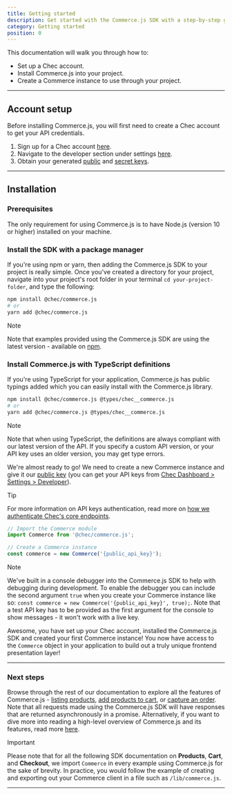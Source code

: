 ```yaml
---
title: Getting started
description: Get started with the Commerce.js SDK with a step-by-step guide
category: Getting started
position: 0
---
```


This documentation will walk you through how to:
- Set up a Chec account.
- Install Commerce.js into your project.
- Create a Commerce instance to use through your project.

---

## Account setup

Before installing Commerce.js, you will first need to create a Chec account to get your API credentials.
1. Sign up for a Chec account [here](https://dashboard.chec.io/signup).
2. Navigate to the developer section under settings [here](https://dashboard.chec.io/settings/developer).
3. Obtain your generated [public](/docs/sdk/concepts#public-keys) and [secret keys](/docs/sdk/concepts#secret-keys).

---

## Installation

### Prerequisites

The only requirement for using Commerce.js is to have Node.js (version 10 or higher) installed on your machine.

### Install the SDK with a package manager

If you're using npm or yarn, then adding the Commerce.js SDK to your project is really simple. Once you've created a
directory for your project, navigate into your project's root folder in your terminal `cd your-project-folder`, and type
the following:

```bash
npm install @chec/commerce.js
# or
yarn add @chec/commerce.js
```

<div class="highlight highlight--note">
    <span>Note</span>
    <p>Note that examples provided using the Commerce.js SDK are using the latest version - available on <a href="https://www.npmjs.com/package/@chec/commerce.js">npm</a>.</p>
</div>


### Install Commerce.js with TypeScript definitions

If you're using TypeScript for your application, Commerce.js has public typings added which you can easily install with
the Commerce.js library.

```bash
npm install @chec/commerce.js @types/chec__commerce.js
# or
yarn add @chec/commerce.js @types/chec__commerce.js
```

<div class="highlight highlight--note">
    <span>Note</span>
    <p>Note that when using TypeScript, the definitions are always compliant with our latest version of the API. If you specify a custom API version, or your API
key uses an older version, you may get type errors.</p>
</div>

We're almost ready to go! We need to create a new Commerce instance and give it our [public
key](/docs/sdk/concepts#scope) (you can get your API keys from [Chec Dashboard > Settings >
Developer](https://dashboard.chec.io/settings/developer)).

<div class="highlight highlight--info">
    <span>Tip</span>
    <p>For more information on API keys authentication, read more on <a href="/docs/sdk/concepts#authentication">how we authenticate Chec's core endpoints</a>.</p>
</div>

```js
// Import the Commerce module
import Commerce from '@chec/commerce.js';

// Create a Commerce instance
const commerce = new Commerce('{public_api_key}');
```

<div class="highlight highlight--note">
    <span>Note</span>
    <p>We've built in a console debugger into the Commerce.js SDK to help with debugging during development. To enable the debugger you can include the second argument <code>true</code> when you create your Commerce instance like so: <code>const commerce = new Commerce('{public_api_key}', true);</code>. Note that a test API key has to be provided as the first argument for the console to show messages - it won't work with a live key.</p>
</div>

Awesome, you have set up your Chec account, installed the Commerce.js SDK and created your first Commerce instance! You
now have access to the `Commerce` object in your application to build out a truly unique frontend presentation layer!

---

### Next steps

Browse through the rest of our documentation to explore all the features of Commerce.js - [listing
products](/docs/sdk/products#list-products), [add products to cart](/docs/sdk/cart#add-to-cart), or [capture an
order](/docs/sdk/checkout#capture-order). Note that all requests made using the Commerce.js SDK will have responses that
are returned asynchronously in a promise. Alternatively, if you want to dive more into reading a high-level overview of
Commerce.js and its features, read more [here](/docs/sdk/full-sdk-reference#introduction).


<div class="highlight highlight--warn">
    <span>Important</span>
    <p>Please note that for all the following SDK documentation on  <b>Products</b>, <b>Cart</b>, and <b>Checkout</b>, we import <code>Commerce</code> in every example using Commerce.js for the sake of brevity. In practice, you would follow the example of creating and exporting out your Commerce client in a file such as <code>/lib/commerce.js</code>.</p>
</div>

---
